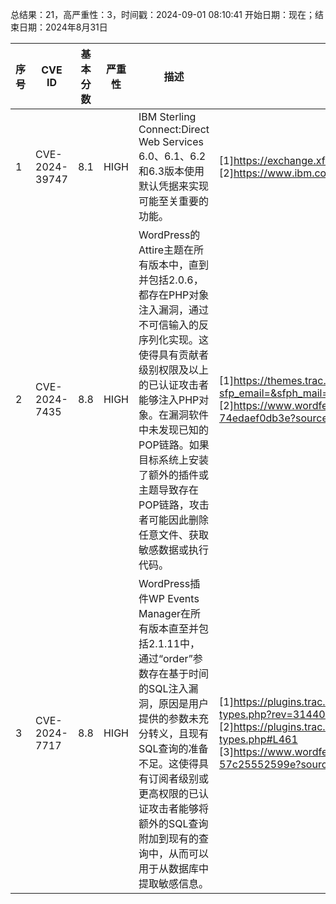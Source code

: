 总结果：21，高严重性：3，时间戳：2024-09-01 08:10:41
开始日期：现在；结束日期：2024年8月31日

| 序号 | CVE ID | 基本分数 | 严重性 | 描述 | 参考资料 |
|-----|--------|------------|----------|-------------|------------|
| 1 | CVE-2024-39747 | 8.1  | HIGH | IBM Sterling Connect:Direct Web Services 6.0、6.1、6.2和6.3版本使用默认凭据来实现可能至关重要的功能。 | [1]https://exchange.xforce.ibmcloud.com/vulnerabilities/297314<br>[2]https://www.ibm.com/support/pages/node/7166947 |
| 2 | CVE-2024-7435 | 8.8  | HIGH | WordPress的Attire主题在所有版本中，直到并包括2.0.6，都存在PHP对象注入漏洞，通过不可信输入的反序列化实现。这使得具有贡献者级别权限及以上的已认证攻击者能够注入PHP对象。在漏洞软件中未发现已知的POP链路。如果目标系统上安装了额外的插件或主题导致存在POP链路，攻击者可能因此删除任意文件、获取敏感数据或执行代码。 | [1]https://themes.trac.wordpress.org/changeset?sfp_email=&sfph_mail=&reponame=&new=240321%40attire%2F2.0.7&old=231937%40attire%2F2.0.6<br>[2]https://www.wordfence.com/threat-intel/vulnerabilities/id/f21cbe18-77e1-4a9a-96a0-74edaef0db3e?source=cve |
| 3 | CVE-2024-7717 | 8.8  | HIGH | WordPress插件WP Events Manager在所有版本直至并包括2.1.11中，通过“order”参数存在基于时间的SQL注入漏洞，原因是用户提供的参数未充分转义，且现有SQL查询的准备不足。这使得具有订阅者级别或更高权限的已认证攻击者能够将额外的SQL查询附加到现有的查询中，从而可以用于从数据库中提取敏感信息。 | [1]https://plugins.trac.wordpress.org/browser/wp-events-manager/tags/2.2.0/inc/class-wpems-post-types.php?rev=3144021<br>[2]https://plugins.trac.wordpress.org/browser/wp-events-manager/trunk/inc/class-wpems-post-types.php#L461<br>[3]https://www.wordfence.com/threat-intel/vulnerabilities/id/88dc08ff-3966-4606-855c-57c25552599e?source=cve |